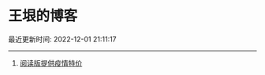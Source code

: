 # 王垠的博客

最近更新时间: 2022-12-01 21:11:17

--- 
1. [阅读版提供疫情特价](https://www.yinwang.org/blog-cn/2022/12/01/tuition-for-covid) 

